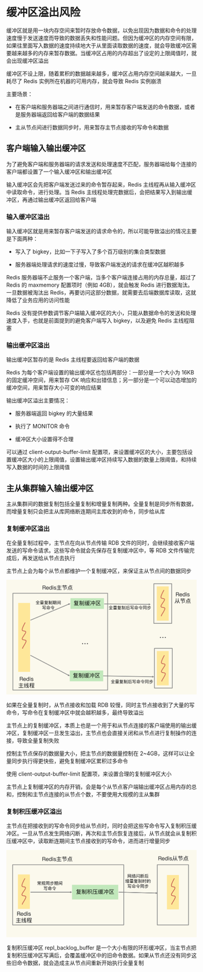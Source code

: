 # 缓冲区溢出风险

缓冲区就是用一块内存空间来暂时存放命令数据，以免出现因为数据和命令的处理速度慢于发送速度而导致的数据丢失和性能问题。但因为缓冲区的内存空间有限，如果往里面写入数据的速度持续地大于从里面读取数据的速度，就会导致缓冲区需要越来越多的内存来暂存数据。当缓冲区占用的内存超出了设定的上限阈值时，就会出现缓冲区溢出

缓冲区不设上限，随着累积的数据越来越多，缓冲区占用内存空间越来越大，一旦耗尽了 Redis 实例所在机器的可用内存，就会导致 Redis 实例崩溃

主要场景：

- 在客户端和服务器端之间进行通信时，用来暂存客户端发送的命令数据，或者是服务器端返回给客户端的数据结果

- 主从节点间进行数据同步时，用来暂存主节点接收的写命令和数据

## 客户端输入输出缓冲区

为了避免客户端和服务器端的请求发送和处理速度不匹配，服务器端给每个连接的客户端都设置了一个输入缓冲区和输出缓冲区

输入缓冲区会先把客户端发送过来的命令暂存起来，Redis 主线程再从输入缓冲区中读取命令，进行处理。当 Redis 主线程处理完数据后，会把结果写入到输出缓冲区，再通过输出缓冲区返回给客户端

### 输入缓冲区溢出

输入缓冲区就是用来暂存客户端发送的请求命令的，所以可能导致溢出的情况主要是下面两种：

- 写入了 bigkey，比如一下子写入了多个百万级别的集合类型数据

- 服务器端处理请求的速度过慢，导致客户端发送的请求在缓冲区越积越多

Redis 服务器端不止服务一个客户端，当多个客户端连接占用的内存总量，超过了 Redis 的 maxmemory 配置项时（例如 4GB），就会触发 Redis 进行数据淘汰。一旦数据被淘汰出 Redis，再要访问这部分数据，就需要去后端数据库读取，这就降低了业务应用的访问性能

Redis 没有提供参数调节客户端输入缓冲区的大小，只能从数据命令的发送和处理速度入手，也就是前面提到的避免客户端写入 bigkey，以及避免 Redis 主线程阻塞

### 输出缓冲区溢出

输出缓冲区暂存的是 Redis 主线程要返回给客户端的数据

Redis 为每个客户端设置的输出缓冲区也包括两部分：一部分是一个大小为 16KB 的固定缓冲空间，用来暂存 OK 响应和出错信息；另一部分是一个可以动态增加的缓冲空间，用来暂存大小可变的响应结果

输出缓冲区溢出主要情况：

- 服务器端返回 bigkey 的大量结果

- 执行了 MONITOR 命令

- 缓冲区大小设置得不合理

可以通过 client-output-buffer-limit 配置项，来设置缓冲区的大小，主要包括设置缓冲区大小的上限阈值，设置输出缓冲区持续写入数据的数量上限阈值，和持续写入数据的时间的上限阈值

## 主从集群输入输出缓冲区

主从集群间的数据复制包括全量复制和增量复制两种。全量复制是同步所有数据，而增量复制只会把主从库网络断连期间主库收到的命令，同步给从库

### 复制缓冲区溢出

在全量复制过程中，主节点在向从节点传输 RDB 文件的同时，会继续接收客户端发送的写命令请求。这些写命令就会先保存在复制缓冲区中，等 RDB 文件传输完成后，再发送给从节点去执行

主节点上会为每个从节点都维护一个复制缓冲区，来保证主从节点间的数据同步

![01](缓冲区溢出风险.assets/01.png)

如果在全量复制时，从节点接收和加载 RDB 较慢，同时主节点接收到了大量的写命令，写命令在复制缓冲区中就会越积越多，最终导致溢出

主节点上的复制缓冲区，本质上也是一个用于和从节点连接的客户端使用的输出缓冲区，复制缓冲区一旦发生溢出，主节点也会直接关闭和从节点进行复制操作的连接，导致全量复制失败

控制主节点保存的数据量大小，把主节点的数据量控制在 2~4GB，这样可以让全量同步执行得更快些，避免复制缓冲区累积过多命令

使用 client-output-buffer-limit 配置项，来设置合理的复制缓冲区大小

主节点上复制缓冲区的内存开销，会是每个从节点客户端输出缓冲区占用内存的总和，控制和主节点连接的从节点个数，不要使用大规模的主从集群

### 复制积压缓冲区溢出

主节点在把接收到的写命令同步给从节点时，同时会把这些写命令写入复制积压缓冲区。一旦从节点发生网络闪断，再次和主节点恢复连接后，从节点就会从复制积压缓冲区中，读取断连期间主节点接收到的写命令，进而进行增量同步

![02](缓冲区溢出风险.assets/02.png)

复制积压缓冲区 repl_backlog_buffer 是一个大小有限的环形缓冲区，当主节点把复制积压缓冲区写满后，会覆盖缓冲区中的旧命令数据。如果从节点还没有同步这些旧命令数据，就会造成主从节点间重新开始执行全量复制